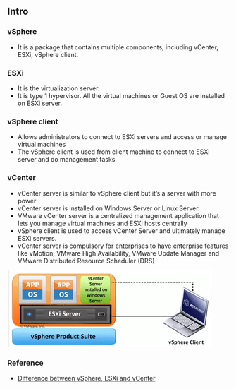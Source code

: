 ## Intro

### vSphere
- It is a package that contains multiple components, including vCenter, ESXi, vSphere client. 



### ESXi
- It is the virtualization server. 
- It is type 1 hypervisor. All the virtual machines or Guest OS are installed on ESXi server.

### vSphere client
- Allows administrators to connect to ESXi servers and access or manage virtual machines
- The vSphere client is used from client machine to connect to ESXi server and do management tasks

### vCenter
- vCenter server is similar to vSphere client but it’s a server with more power
- vCenter server is installed on Windows Server or Linux Server. 
- VMware vCenter server is a centralized management application that lets you manage virtual machines and ESXi hosts centrally
- vSphere client is used to access vCenter Server and ultimately manage ESXi servers.
- vCenter server is compulsory for enterprises to have enterprise features like vMotion, VMware High Availability, VMware Update Manager and VMware Distributed Resource Scheduler (DRS)

![](../figures/components.png)

### Reference
- [Difference between vSphere, ESXi and vCenter](http://www.mustbegeek.com/difference-between-vsphere-esxi-and-vcenter/)
